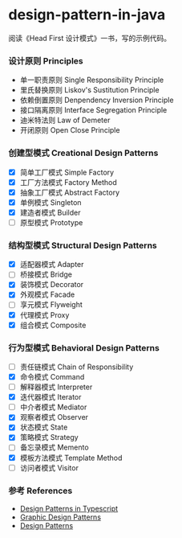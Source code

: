 # design-pattern-in-java

阅读《Head First 设计模式》一书，写的示例代码。

### 设计原则 Principles 

- 单一职责原则 Single Responsibility Principle
- 里氏替换原则 Liskov's Sustitution Principle
- 依赖倒置原则 Denpendency Inversion Principle
- 接口隔离原则 Interface Segregation Principle
- 迪米特法则 Law of Demeter
- 开闭原则 Open Close Principle

### 创建型模式 Creational Design Patterns

- [x] 简单工厂模式 Simple Factory
- [x] 工厂方法模式 Factory Method
- [x] 抽象工厂模式 Abstract Factory
- [x] 单例模式 Singleton
- [x] 建造者模式 Builder
- [ ] 原型模式 Prototype

### 结构型模式 Structural Design Patterns

- [x] 适配器模式 Adapter
- [ ] 桥接模式 Bridge
- [x] 装饰模式 Decorator
- [x] 外观模式 Facade
- [ ] 享元模式 Flyweight
- [x] 代理模式 Proxy
- [x] 组合模式 Composite

### 行为型模式 Behavioral Design Patterns

- [ ] 责任链模式 Chain of Responsibility
- [x] 命令模式 Command
- [ ] 解释器模式 Interpreter
- [x] 迭代器模式 Iterator
- [ ] 中介者模式 Mediator
- [x] 观察者模式 Observer
- [x] 状态模式 State
- [x] 策略模式 Strategy
- [ ] 备忘录模式 Memento
- [x] 模板方法模式 Template Method
- [ ] 访问者模式 Visitor

### 参考 References

- [Design Patterns in Typescript](https://github.com/gztchan/design-patterns-in-typescript)
- [Graphic Design Patterns](http://design-patterns.readthedocs.io/zh_CN/latest/behavioral_patterns/behavioral.html)
- [Design Patterns](http://www.oodesign.com/)
